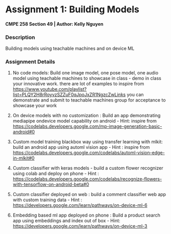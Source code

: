 # Assignment 1: Building Models
#### CMPE 258 Section 49 | Author: Kelly Nguyen
### Description
Building models using teachable machines and on device ML
### Assignment Details
1) No code models:  Build one image model, one pose model, one audio model using teachable machines to showcase in class - demo in class your innovative work. there are lot of examples to inspire from https://www.youtube.com/playlist?list=PLQY2H8rRoyvzSZZuF0qJpoJxZR1NgzcZwLinks
you can demonstrate and submit to teachable machines group for acceptance to showcase your work

2) On device models with no customization : Build an app demonstrating mediapipe ondevice model capability on android - Hint: inspire from https://codelabs.developers.google.com/mp-image-generation-basic-android#0

3) Custom model training blackbox way using transfer learning with mlkit: build an android app using automl vision app - Hint : inspire from https://codelabs.developers.google.com/codelabs/automl-vision-edge-in-mlkit#0

4) Custom classifier with keras models - build a custom flower recognizer using colab and deploy on phone - Hint : https://codelabs.developers.google.com/codelabs/recognize-flowers-with-tensorflow-on-android-beta#0

5) Custom classifier deployed on web :  build a comment classifier web app with custom training data - Hint : https://developers.google.com/learn/pathways/on-device-ml-6

6) Embedding based ml app deployed on phone : Build a product search app using embeddings and index out of box - Hint: https://developers.google.com/learn/pathways/on-device-ml-3

